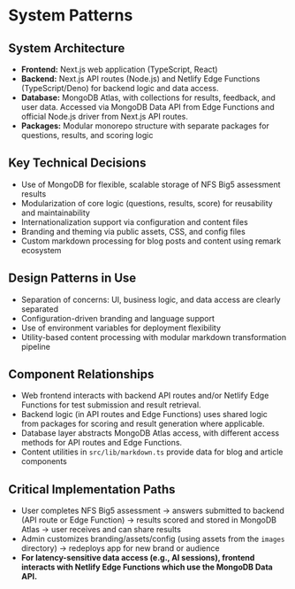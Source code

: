 # System Patterns

## System Architecture
- **Frontend:** Next.js web application (TypeScript, React)
- **Backend:** Next.js API routes (Node.js) and Netlify Edge Functions (TypeScript/Deno) for backend logic and data access.
- **Database:** MongoDB Atlas, with collections for results, feedback, and user data. Accessed via MongoDB Data API from Edge Functions and official Node.js driver from Next.js API routes.
- **Packages:** Modular monorepo structure with separate packages for questions, results, and scoring logic

## Key Technical Decisions
- Use of MongoDB for flexible, scalable storage of NFS Big5 assessment results
- Modularization of core logic (questions, results, score) for reusability and maintainability
- Internationalization support via configuration and content files
- Branding and theming via public assets, CSS, and config files
- Custom markdown processing for blog posts and content using remark ecosystem

## Design Patterns in Use
- Separation of concerns: UI, business logic, and data access are clearly separated
- Configuration-driven branding and language support
- Use of environment variables for deployment flexibility
- Utility-based content processing with modular markdown transformation pipeline

## Component Relationships
- Web frontend interacts with backend API routes and/or Netlify Edge Functions for test submission and result retrieval.
- Backend logic (in API routes and Edge Functions) uses shared logic from packages for scoring and result generation where applicable.
- Database layer abstracts MongoDB Atlas access, with different access methods for API routes and Edge Functions.
- Content utilities in `src/lib/markdown.ts` provide data for blog and article components

## Critical Implementation Paths
- User completes NFS Big5 assessment → answers submitted to backend (API route or Edge Function) → results scored and stored in MongoDB Atlas → user receives and can share results
- Admin customizes branding/assets/config (using assets from the `images` directory) → redeploys app for new brand or audience
- **For latency-sensitive data access (e.g., AI sessions), frontend interacts with Netlify Edge Functions which use the MongoDB Data API.**